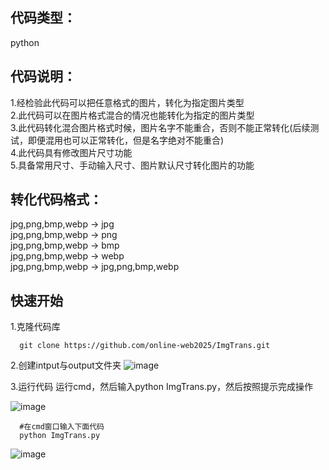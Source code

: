 ## 代码类型：
  python<br>
## 代码说明：
  1.经检验此代码可以把任意格式的图片，转化为指定图片类型<br>
  2.此代码可以在图片格式混合的情况也能转化为指定的图片类型<br>
  3.此代码转化混合图片格式时候，图片名字不能重合，否则不能正常转化(后续测试，即便混用也可以正常转化，但是名字绝对不能重合)<br>
  4.此代码具有修改图片尺寸功能<br>
  5.具备常用尺寸、手动输入尺寸、图片默认尺寸转化图片的功能<br>
## 转化代码格式：
  jpg,png,bmp,webp -> jpg<br>
  jpg,png,bmp,webp -> png<br>
  jpg,png,bmp,webp -> bmp<br>
  jpg,png,bmp,webp -> webp<br>
  jpg,png,bmp,webp -> jpg,png,bmp,webp<br>
  ## 快速开始
  1.克隆代码库
  ```
    git clone https://github.com/online-web2025/ImgTrans.git

  ```
  2.创建intput与output文件夹
  ![image](https://github.com/online-web2025/ImgTrans/assets/138352290/b8dcd981-db5a-4aa1-9d08-115bb46b1846)

  3.运行代码
  运行cmd，然后输入python ImgTrans.py，然后按照提示完成操作
  
  ![image](https://github.com/online-web2025/ImgTrans/assets/138352290/9c2b9ba6-65b7-4fdb-8d35-5c09a6ff918f)



  ```
    #在cmd窗口输入下面代码
    python ImgTrans.py
  ```
  ![image](https://github.com/online-web2025/ImgTrans/assets/138352290/77f4b0a1-568a-423e-9122-b4fdaf713661)

  
  

